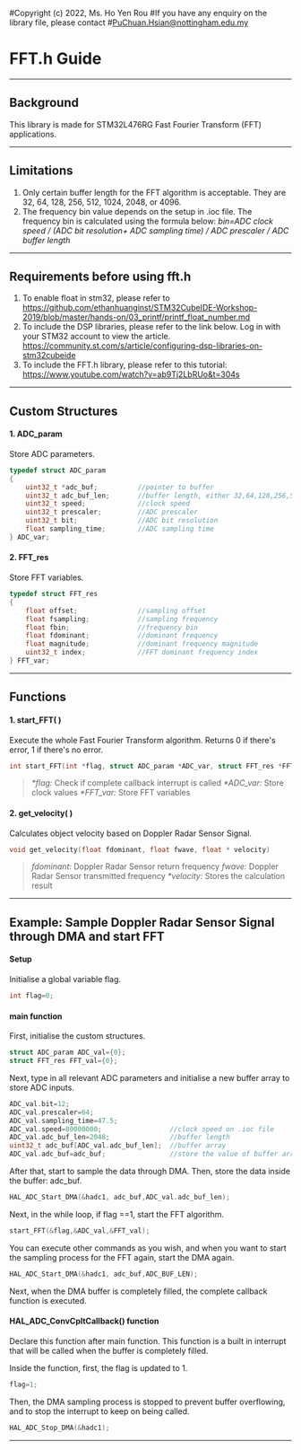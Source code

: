 #Copyright (c) 2022, Ms. Ho Yen Rou
#If you have any enquiry on the library file, please contact #PuChuan.Hsian@nottingham.edu.my
# **FFT.h Guide**
***
## Background
This library is made for STM32L476RG Fast Fourier Transform (FFT) applications.

***
## Limitations
1. Only certain buffer length for the FFT algorithm is acceptable. They are 32, 64, 128, 256, 512, 1024, 2048, or 4096.
2. The frequency bin value depends on the setup in .ioc file. The frequency bin is calculated using the formula below:
    *bin=ADC clock speed / (ADC bit resolution+ ADC sampling time) / ADC prescaler / ADC buffer length* 

***
## Requirements before using fft.h
1. To enable float in stm32, please refer to https://github.com/ethanhuanginst/STM32CubeIDE-Workshop-2019/blob/master/hands-on/03_printf/printf_float_number.md
2. To include the DSP libraries, please refer to the link below. Log in with your STM32 account to view the article. https://community.st.com/s/article/configuring-dsp-libraries-on-stm32cubeide
3. To include the FFT.h library, please refer to this tutorial: https://www.youtube.com/watch?v=ab9Tj2LbRUo&t=304s
***
## Custom Structures
#### 1. ADC_param
Store ADC parameters.
```C
typedef struct ADC_param
{
	uint32_t *adc_buf;			//pointer to buffer
	uint32_t adc_buf_len;		//buffer length, either 32,64,128,256,512,1024,2048,or 4096
	uint32_t speed;				//clock speed
	uint32_t prescaler;			//ADC prescaler
	uint32_t bit;				//ADC bit resolution
	float sampling_time;		//ADC sampling time
} ADC_var;
```
#### 2. FFT_res
Store FFT variables.
```C
typedef struct FFT_res
{
	float offset;				//sampling offset
	float fsampling;			//sampling frequency
	float fbin;					//frequency bin
	float fdominant;			//dominant frequency
	float magnitude;			//dominant frequency magnitude
	uint32_t index;				//FFT dominant frequency index
} FFT_var;
```
***
## Functions

#### 1. start_FFT( )
Execute the whole Fast Fourier Transform algorithm.  Returns 0 if there's error, 1 if there's no error.
```C
int start_FFT(int *flag, struct ADC_param *ADC_var, struct FFT_res *FFT_var);
```
>*\*flag:* Check if complete callback interrupt is called
*\*ADC_var:* Store clock values
*\*FFT_var:* Store FFT variables
#### 2. get_velocity( )
Calculates object velocity based on Doppler Radar Sensor Signal.
```C
void get_velocity(float fdominant, float fwave, float * velocity)
```
>*fdominant:* Doppler Radar Sensor return frequency
*fwave:* Doppler Radar Sensor transmitted frequency
*\*velocity:* Stores the calculation result
***
## Example: Sample Doppler Radar Sensor Signal through DMA and start FFT
#### Setup
Initialise a global variable flag.
```C
int flag=0;
```
#### main function 
First, initialise the custom structures.
```C
struct ADC_param ADC_val={0};
struct FFT_res FFT_val={0};
```
Next, type in all relevant ADC parameters and initialise a new buffer array to store ADC inputs.
```C
ADC_val.bit=12;
ADC_val.prescaler=64;
ADC_val.sampling_time=47.5;
ADC_val.speed=80000000;					//clock speed on .ioc file
ADC_val.adc_buf_len=2048;				//buffer length
uint32_t adc_buf[ADC_val.adc_buf_len];	//buffer array
ADC_val.adc_buf=adc_buf;				//store the value of buffer array pointer
```


After that, start to sample the data through DMA. Then, store the data inside the buffer: adc_buf.
```C
HAL_ADC_Start_DMA(&hadc1, adc_buf,ADC_val.adc_buf_len);
```

Next, in the while loop, if flag ==1, start the FFT algorithm.
```C
start_FFT(&flag,&ADC_val,&FFT_val);
```
You can execute other commands as you wish, and when you want to start the sampling process for the FFT again, start the DMA again.
```C
HAL_ADC_Start_DMA(&hadc1, adc_buf,ADC_BUF_LEN);
```

Next, when the DMA buffer is completely filled, the complete callback function is executed. 
#### HAL_ADC_ConvCpltCallback() function
Declare this function after main function. This function is a built in interrupt that will be called when the buffer is completely filled. 

Inside the function, first, the flag is updated to 1.
```C
flag=1;
```
Then, the DMA sampling process is stopped to prevent buffer overflowing, and to stop the interrupt to keep on being called.
```C
HAL_ADC_Stop_DMA(&hadc1);
```

***

